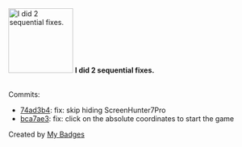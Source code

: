 <img src="https://my-badges.github.io/my-badges/fix-2.png" alt="I did 2 sequential fixes." title="I did 2 sequential fixes." width="128">
<strong>I did 2 sequential fixes.</strong>
<br><br>

Commits:

- <a href="https://github.com/Jasonnor/automation-scripts-collection/commit/74ad3b4ce5a9c4ddaa585be0e0072306050a33da">74ad3b4</a>: fix: skip hiding ScreenHunter7Pro
- <a href="https://github.com/Jasonnor/automation-scripts-collection/commit/bca7ae3539cb5f3e7405b6e4ea5fb8af447b7914">bca7ae3</a>: fix: click on the absolute coordinates to start the game


Created by <a href="https://github.com/my-badges/my-badges">My Badges</a>